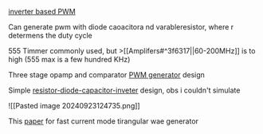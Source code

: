 [inverter based PWM](https://www.robotroom.com/PWM.html)

Can generate pwm with diode caoacitora nd varableresistor, where r determens the duty cycle

555 Timmer commonly used, but >[[Amplifers#^3f6317||60-200MHz]] is to high (555 max is a few hundred KHz)

Three stage opamp and comparator [PWM generator](https://www.ti.com/lit/an/sboa212a/sboa212a.pdf?ts=1726492322125&ref_url=https%253A%252F%252Fwww.google.com%252F) design

Simple [resistor-diode-capacitor-inveter](https://www.robotroom.com/PWM.html) design, obs i couldn't simulate

![[Pasted image 20240923124735.png]]

This [paper](https://ieeexplore.ieee.org/abstract/document/4562735) for fast current mode tirangular wae generator